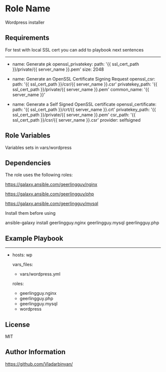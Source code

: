 Role Name
=========

Wordpress installer

Requirements
------------

For test with local SSL cert you can add to playbook next sentences

---
- name: Generate pk
  openssl_privatekey:
    path: '{{ ssl_cert_path }}/private/{{ server_name }}.pem'
    size: 2048 

- name: Generate an OpenSSL Certificate Signing Request
  openssl_csr:
    path: '{{ ssl_cert_path }}/csr/{{ server_name }}.csr'
    privatekey_path: '{{ ssl_cert_path }}/private/{{ server_name }}.pem'
    common_name: '{{ server_name }}'

- name: Generate a Self Signed OpenSSL certificate
  openssl_certificate:
    path: '{{ ssl_cert_path }}/crt/{{ server_name }}.crt'
    privatekey_path: '{{ ssl_cert_path }}/private/{{ server_name }}.pem'
    csr_path: '{{ ssl_cert_path }}/csr/{{ server_name }}.csr'
    provider: selfsigned




Role Variables
--------------

Variables sets in vars/wordpress

Dependencies
------------

The role uses the following roles:

https://galaxy.ansible.com/geerlingguy/nginx

https://galaxy.ansible.com/geerlingguy/php

https://galaxy.ansible.com/geerlingguy/mysql

Install them before using

ansible-galaxy install geerlingguy.nginx geerlingguy.mysql geerlingguy.php

Example Playbook
----------------

---
- hosts: wp

  vars_files:

    - vars/wordpress.yml 

  roles:

    - geerlingguy.nginx 
    - geerlingguy.php
    - geerlingguy.mysql
    - wordpress


License
-------

MIT

Author Information
------------------

https://github.com/Vladarbinyan/
